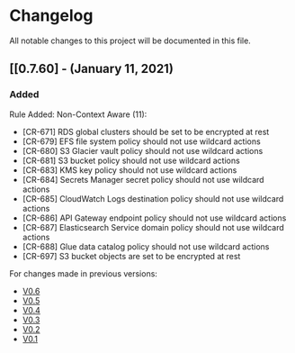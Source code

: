 # Changelog
All notable changes to this project will be documented in this file.
## [[0.7.60] - (January 11, 2021)
### Added
Rule Added:
Non-Context Aware (11):
- [CR-671] RDS global clusters should be set to be encrypted at rest
- [CR-679] EFS file system policy should not use wildcard actions
- [CR-680] S3 Glacier vault policy should not use wildcard actions
- [CR-681] S3 bucket policy should not use wildcard actions
- [CR-683] KMS key policy should not use wildcard actions
- [CR-684] Secrets Manager secret policy should not use wildcard actions
- [CR-685] CloudWatch Logs destination policy should not use wildcard actions
- [CR-686] API Gateway endpoint policy should not use wildcard actions
- [CR-687] Elasticsearch Service domain policy should not use wildcard actions
- [CR-688] Glue data catalog policy should not use wildcard actions
- [CR-697] S3 bucket objects are set to be encrypted at rest

For changes made in previous versions:
- [V0.6](https://github.com/indeni/cloudrail-demo/blob/v0.6/CHANGELOG.md)
- [V0.5](https://github.com/indeni/cloudrail-demo/blob/v0.5/CHANGELOG.md)
- [V0.4](https://github.com/indeni/cloudrail-demo/blob/v0.4/CHANGELOG.md)
- [V0.3](https://github.com/indeni/cloudrail-demo/blob/v0.3/CHANGELOG.md)
- [V0.2](https://github.com/indeni/cloudrail-demo/blob/v0.2/CHANGELOG.md)
- [V0.1](https://github.com/indeni/cloudrail-demo/blob/v0.1/CHANGELOG.md)


